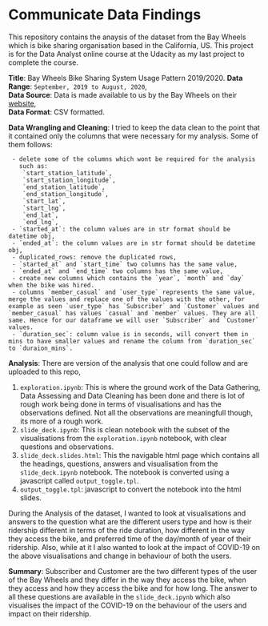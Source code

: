 # Communicate Data Findings
This repository contains the anaysis of the dataset from the Bay Wheels which is bike sharing organisation based in the California, US. 
This project is for the Data Analyst online course at the Udacity as my last project to complete the course. 

**Title**: Bay Wheels Bike Sharing System Usage Pattern 2019/2020.
**Data Range**: `September, 2019 to August, 2020`, <br/>
**Data Source**: Data is made available to us by the Bay Wheels on their [website](https://s3.amazonaws.com/baywheels-data/index.html), <br/>
**Data Format**: CSV formatted.

**Data Wrangling and Cleaning**: I tried to keep the data clean to the point that it contained only the columns that were necessary for my analysis. Some of them follows:
 ```
  - delete some of the columns which wont be required for the analysis
    such as:
     `start_station_latitude`, 
     `start_station_longitude`, 
     `end_station_latitude`, 
     `end_station_longitude`,
     `start_lat`,
     `start_lng`,
     `end_lat`,
     `end_lng`,
  - `started_at`: the column values are in str format should be datetime obj,
  - `ended_at`: the column values are in str format should be datetime obj,
  - duplicated_rows: remove the duplicated rows,
  - `started_at` and `start_time` two columns has the same value,
  - `ended_at` and `end_time` two columns has the same value,
  - create new columns which contains the `year`, `month` and `day` when the bike was hired.
  - columns `member_casual` and `user_type` represents the same value, merge the values and replace one of the values with the other, for example as seen `user_type` has `Subscriber` and `Customer` values and `member_casual` has values `casual` and `member` values. They are all same. Hence for our dataframe we will user `Subscriber` and `Customer` values.
  - `duration_sec`: column value is in seconds, will convert them in mins to have smaller values and rename the column from `duration_sec` to `duraion_mins`.
```

**Analysis**: There are version of the analysis that one could follow and are uploaded to this repo, 
1. `exploration.ipynb`: This is where the ground work of the Data Gathering, Data Assessing and Data Cleaning has been done and there is lot of rough work being done in terms of visualisations and has the observations defined. Not all the observations are meaningfull though, its more of a rough work. 
2. `slide_deck.ipynb`: This is clean notebook with the subset of the visualisations from the `exploration.ipynb` notebook, with clear questions and observations.
3. `slide_deck.slides.html`: This the navigable html page which contains all the headings, questions, answers and visualisation from the `slide_deck.ipynb` notebook. The notebook is converted using a javascript called `output_toggle.tpl`.
4. `output_toggle.tpl`: javascript to convert the notebook into the html slides. 


During the Analysis of the dataset, I wanted to look at visualisations and answers to the question what are the different users type and how is their ridership different in terms of the ride duration, how different in the way they access the bike, and preferred time of the day/month of year of their ridership. Also, while at it I also wanted to look at the impact of COVID-19 on the above visualisations and change in behaviour of both the users. 

**Summary**: Subscriber and Customer are the two different types of the user of the Bay Wheels and they differ in the way they access the bike, when they access and how they access the bike and for how long. The answer to all these questions are available in the `slide_deck.ipynb` which also visualises the impact of the COVID-19 on the behaviour of the users and impact on their ridership.
